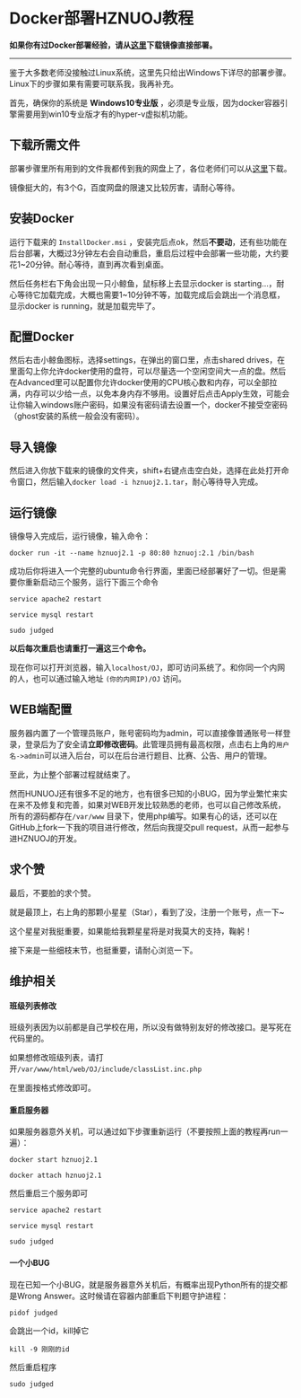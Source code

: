 # Docker部署HZNUOJ教程

**如果你有过Docker部署经验，请从[这里](http://pan.baidu.com/s/1jHMzsHo)下载镜像直接部署。**

----

鉴于大多数老师没接触过Linux系统，这里先只给出Windows下详尽的部署步骤。Linux下的步骤如果有需要可联系我，我再补充。

首先，确保你的系统是 **Windows10专业版** ，必须是专业版，因为docker容器引擎需要用到win10专业版才有的hyper-v虚拟机功能。

## 下载所需文件

部署步骤里所有用到的文件我都传到我的网盘上了，各位老师们可以从[这里](http://pan.baidu.com/s/1jHMzsHo)下载。

镜像挺大的，有3个G，百度网盘的限速又比较厉害，请耐心等待。

## 安装Docker

运行下载来的 `InstallDocker.msi` ，安装完后点ok，然后**不要动**，还有些功能在后台部署，大概过3分钟左右会自动重启，重启后过程中会部署一些功能，大约要花1~20分钟。耐心等待，直到再次看到桌面。

然后任务栏右下角会出现一只小鲸鱼，鼠标移上去显示docker is starting...，耐心等待它加载完成，大概也需要1~10分钟不等，加载完成后会跳出一个消息框，显示docker is running，就是加载完毕了。

## 配置Docker

然后右击小鲸鱼图标，选择settings，在弹出的窗口里，点击shared drives，在里面勾上你允许docker使用的盘符，可以尽量选一个空闲空间大一点的盘。然后在Advanced里可以配置你允许docker使用的CPU核心数和内存，可以全部拉满，内存可以少给一点，以免本身内存不够用。设置好后点击Apply生效，可能会让你输入windows账户密码，如果没有密码请去设置一个，docker不接受空密码（ghost安装的系统一般会没有密码）。

## 导入镜像

然后进入你放下载来的镜像的文件夹，shift+右键点击空白处，选择在此处打开命令窗口，然后输入`docker load -i hznuoj2.1.tar`，耐心等待导入完成。

## 运行镜像

镜像导入完成后，运行镜像，输入命令：

`docker run -it --name hznuoj2.1 -p 80:80 hznuoj:2.1 /bin/bash`

成功后你将进入一个完整的ubuntu命令行界面，里面已经部署好了一切。但是需要你重新启动三个服务，运行下面三个命令

`service apache2 restart`

`service mysql restart`

`sudo judged`

**以后每次重启也请重打一遍这三个命令。**

现在你可以打开浏览器，输入`localhost/OJ`，即可访问系统了。和你同一个内网的人，也可以通过输入地址 `(你的内网IP)/OJ` 访问。

## WEB端配置

服务器内置了一个管理员账户，账号密码均为admin，可以直接像普通账号一样登录，登录后为了安全请**立即修改密码**。此管理员拥有最高权限，点击右上角的`用户名->admin`可以进入后台，可以在后台进行题目、比赛、公告、用户的管理。

至此，为止整个部署过程就结束了。

然而HUNUOJ还有很多不足的地方，也有很多已知的小BUG，因为学业繁忙来实在来不及修复和完善，如果对WEB开发比较熟悉的老师，也可以自己修改系统，所有的源码都存在`/var/www` 目录下，使用php编写。如果有心的话，还可以在GitHub上fork一下我的项目进行修改，然后向我提交pull request，从而一起参与进HZNUOJ的开发。

## 求个赞

最后，不要脸的求个赞。

就是最顶上，右上角的那颗小星星（Star），看到了没，注册一个账号，点一下~

这个星星对我挺重要，如果能给我颗星星将是对我莫大的支持，鞠躬！

接下来是一些细枝末节，也挺重要，请耐心浏览一下。

## 维护相关

#### 班级列表修改

班级列表因为以前都是自己学校在用，所以没有做特别友好的修改接口。是写死在代码里的。

如果想修改班级列表，请打开`/var/www/html/web/OJ/include/classList.inc.php`

在里面按格式修改即可。

#### 重启服务器

如果服务器意外关机，可以通过如下步骤重新运行（不要按照上面的教程再run一遍）：

`docker start hznuoj2.1`

`docker attach hznuoj2.1`

然后重启三个服务即可

`service apache2 restart`

`service mysql restart`

`sudo judged`

#### 一个小BUG

现在已知一个小BUG，就是服务器意外关机后，有概率出现Python所有的提交都是Wrong Answer。这时候请在容器内部重启下判题守护进程：

`pidof judged`

会跳出一个id，kill掉它

`kill -9 刚刚的id`

然后重启程序

`sudo judged`
